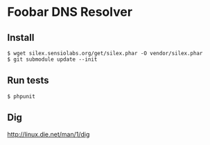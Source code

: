 # Foobar DNS Resolver

## Install

    $ wget silex.sensiolabs.org/get/silex.phar -O vendor/silex.phar
    $ git submodule update --init

## Run tests

    $ phpunit

## Dig

http://linux.die.net/man/1/dig
